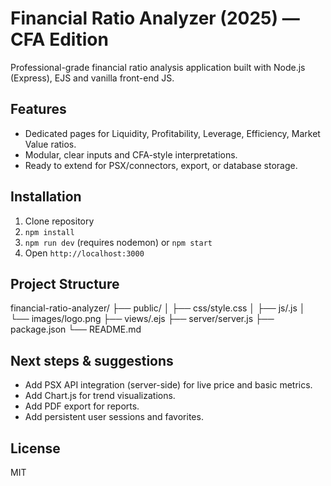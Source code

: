 # Financial Ratio Analyzer (2025) — CFA Edition

Professional-grade financial ratio analysis application built with Node.js (Express), EJS and vanilla front-end JS.

## Features
- Dedicated pages for Liquidity, Profitability, Leverage, Efficiency, Market Value ratios.
- Modular, clear inputs and CFA-style interpretations.
- Ready to extend for PSX/connectors, export, or database storage.

## Installation
1. Clone repository
2. `npm install`
3. `npm run dev` (requires nodemon) or `npm start`
4. Open `http://localhost:3000`

## Project Structure


financial-ratio-analyzer/
├── public/
│ ├── css/style.css
│ ├── js/.js
│ └── images/logo.png
├── views/.ejs
├── server/server.js
├── package.json
└── README.md


## Next steps & suggestions
- Add PSX API integration (server-side) for live price and basic metrics.
- Add Chart.js for trend visualizations.
- Add PDF export for reports.
- Add persistent user sessions and favorites.

## License
MIT
